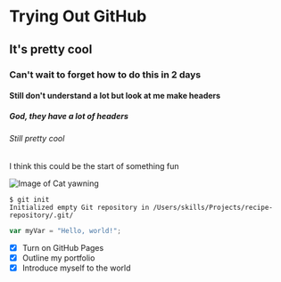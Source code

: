 # Trying Out GitHub
## It's pretty cool
### Can't wait to forget how to do this in 2 days
#### Still don't understand a lot but look at me make headers
##### God, they have a lot of headers
###### Still pretty cool

I think this could be the start of something fun

![Image of Cat yawning](https://cdn.britannica.com/70/234870-050-D4D024BB/Orange-colored-cat-yawns-displaying-teeth.jpg)

```
$ git init
Initialized empty Git repository in /Users/skills/Projects/recipe-repository/.git/
```

``` javascript
var myVar = "Hello, world!";
```

- [X] Turn on GitHub Pages
- [X] Outline my portfolio
- [X] Introduce myself to the world
